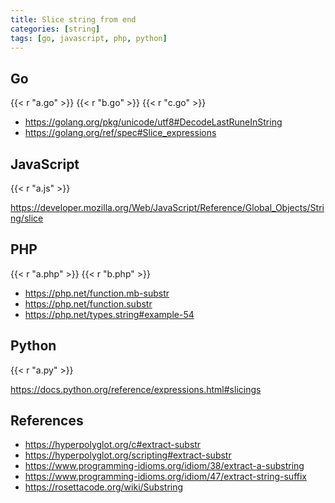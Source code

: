 ```yaml
---
title: Slice string from end
categories: [string]
tags: [go, javascript, php, python]
---
```


## Go

{{< r "a.go" >}}
{{< r "b.go" >}}
{{< r "c.go" >}}

- <https://golang.org/pkg/unicode/utf8#DecodeLastRuneInString>
- <https://golang.org/ref/spec#Slice_expressions>

## JavaScript

{{< r "a.js" >}}

<https://developer.mozilla.org/Web/JavaScript/Reference/Global_Objects/String/slice>

## PHP

{{< r "a.php" >}}
{{< r "b.php" >}}

- <https://php.net/function.mb-substr>
- <https://php.net/function.substr>
- <https://php.net/types.string#example-54>

## Python

{{< r "a.py" >}}

<https://docs.python.org/reference/expressions.html#slicings>

## References

- <https://hyperpolyglot.org/c#extract-substr>
- <https://hyperpolyglot.org/scripting#extract-substr>
- <https://www.programming-idioms.org/idiom/38/extract-a-substring>
- <https://www.programming-idioms.org/idiom/47/extract-string-suffix>
- <https://rosettacode.org/wiki/Substring>
